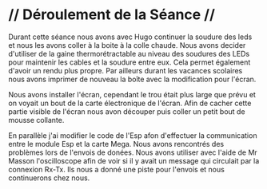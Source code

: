 # // Déroulement de la Séance //

Durant cette séance nous avons avec Hugo continuer la soudure des leds et nous les avons coller à la boite à la colle chaude.
Nous avons decider d'utiliser de la gaine thermorétractable au niveau des soudures des LEDs pour maintenir les cables et la 
soudure entre eux. Cela permet également d'avoir un rendu plus propre.
Par ailleurs durant les vacances scolaires nous avons imprimer de nouveau la boîte avec la modification pour l'écran.

Nous avons installer l'écran, cependant le trou était plus large que prévu et on voyait un bout de la carte électronique de l'écran.
Afin de cacher cette partie visible de l'écran nous avon découper puis coller un petit bout de mousse collante.

En parallèle j'ai modifier le code de l'Esp afon d'effectuer la communication entre le module Esp et la carte Mega.
Nous avons rencontrés des problèmes lors de l'envois de donées. Nous avons utiliser avec l'aide de Mr Masson l'oscilloscope afin
de voir si il y avait un message qui circulait par la connexion Rx-Tx. Ils nous a donné une piste pour l'envois et nous continuerons chez nous.

